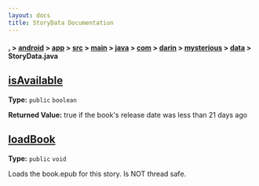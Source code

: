 ```yaml
---
layout: docs
title: StoryData Documentation
---
```

#### [.](./../../../../../../../../../index) > [android](./../../../../../../../../index) > [app](./../../../../../../../index) > [src](./../../../../../../index) > [main](./../../../../../index) > [java](./../../../../index) > [com](./../../../index) > [darin](./../../index) > [mysterious](./../index) > [data](./index) > **StoryData.java**

## [isAvailable](https://github.com/fennifith/Mysterious/blob/master/android/app/src/main/java/com/darin/mysterious/data/StoryData.java#L38)

**Type:** `public` `boolean`






**Returned Value:** true if the book's release date was less than 21 days ago  








## [loadBook](https://github.com/fennifith/Mysterious/blob/master/android/app/src/main/java/com/darin/mysterious/data/StoryData.java#L90)

**Type:** `public` `void`

Loads the book.epub for this story. Is NOT thread safe. 












